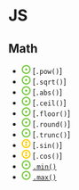 # JS
## Math
- ![](../../-/1.png) [`.pow()`]
- ![](../../-/1.png) [`.sqrt()`]
- ![](../../-/1.png) [`.abs()`]
- ![](../../-/1.png) [`.ceil()`]
- ![](../../-/1.png) [`.floor()`]
- ![](../../-/1.png) [`.round()`]
- ![](../../-/1.png) [`.trunc()`]
- ![](../../-/2.png) [`.sin()`]
- ![](../../-/2.png) [`.cos()`]
- ![](../../-/1.png) [`.min()`](max-min.js)
- ![](../../-/1.png) [`.max()`](max-min.js)